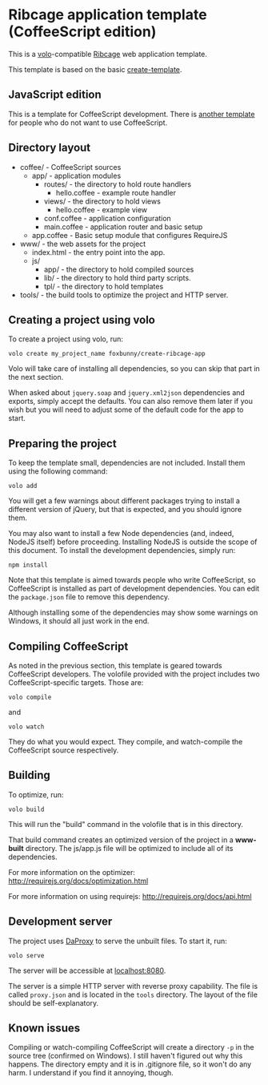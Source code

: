 # Ribcage application template (CoffeeScript edition)

This is a [volo](http://volojs.org/)-compatible
[Ribcage](https://github.com/foxbunny/ribcage) web application template.

This template is based on the basic
[create-template](https://github.com/volojs/create-template).

## JavaScript edition

This is a template for CoffeeScript development. There is
[another template](https://github.com/foxbunny/create-ribcage-app-js) for
people who do not want to use CoffeeScript.

## Directory layout

* coffee/ - CoffeeScript sources
    * app/ - application modules
        * routes/ - the directory to hold route handlers
            * hello.coffee - example route handler
        * views/ - the directory to hold views
            * hello.coffee - example view
        * conf.coffee - application configuration
        * main.coffee - application router and basic setup
    * app.coffee - Basic setup module that configures RequireJS
* www/ - the web assets for the project
    * index.html - the entry point into the app.
    * js/
        * app/ - the directory to hold compiled sources
        * lib/ - the directory to hold third party scripts.
        * tpl/ - the directory to hold templates
* tools/ - the build tools to optimize the project and HTTP server.

## Creating a project using volo

To create a project using volo, run:

    volo create my_project_name foxbunny/create-ribcage-app

Volo will take care of installing all dependencies, so you can skip that part
in the next section.

When asked about `jquery.soap` and `jquery.xml2json` dependencies and exports,
simply accept the defaults. You can also remove them later if you wish but you
will need to adjust some of the default code for the app to start.

## Preparing the project

To keep the template small, dependencies are not included. Install them using
the following command:

    volo add

You will get a few warnings about different packages trying to install a
different version of jQuery, but that is expected, and you should ignore them.

You may also want to install a few Node dependencies (and, indeed, NodeJS
itself) before proceeding. Installing NodeJS is outside the scope of this
document. To install the development dependencies, simply run:

    npm install

Note that this template is aimed towards people who write CoffeeScript, so
CoffeeScript is installed as part of development dependencies. You can edit the
`package.json` file to remove this dependency.

Although installing some of the dependencies may show some warnings on Windows,
it should all just work in the end.

## Compiling CoffeeScript

As noted in the previous section, this template is geared towards CoffeeScript
developers. The volofile provided with the project includes two
CoffeeScript-specific targets. Those are:

    volo compile

and
    
    volo watch

They do what you would expect. They compile, and watch-compile the CoffeeScript
source respectively. 

## Building

To optimize, run:

    volo build

This will run the "build" command in the volofile that is in this directory.

That build command creates an optimized version of the project in a
**www-built** directory. The js/app.js file will be optimized to include
all of its dependencies.

For more information on the optimizer:
http://requirejs.org/docs/optimization.html

For more information on using requirejs:
http://requirejs.org/docs/api.html

## Development server

The project uses [DaProxy](https://bitbucket.org/cloudhorizon/devproxy) to
serve the unbuilt files. To start it, run:

    volo serve

The server will be accessible at [localhost:8080](http://localhost:8080/). 

The server is a simple HTTP server with reverse proxy capability. The
file is called `proxy.json` and is located in the `tools` directory. The layout
of the file should be self-explanatory.

## Known issues

Compiling or watch-compiling CoffeeScript will create a directory `-p` in the
source tree (confirmed on Windows). I still haven't figured out why this
happens. The directory empty and it is in .gitignore file, so it won't do any
harm. I understand if you find it annoying, though.
